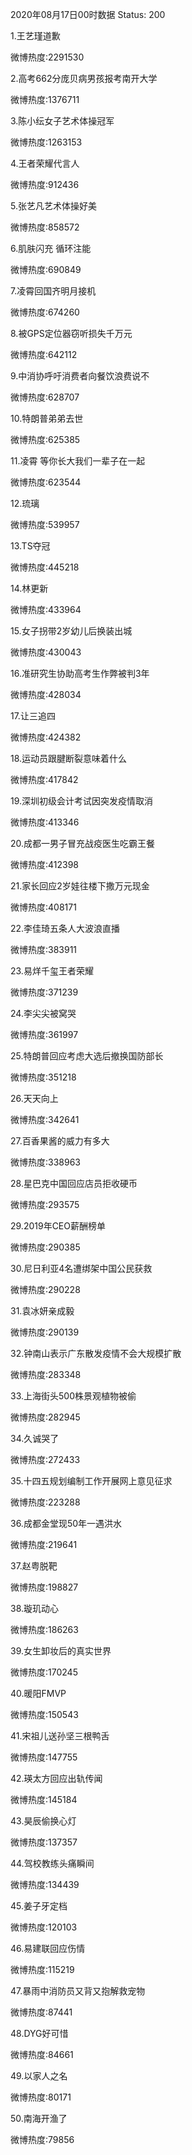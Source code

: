 2020年08月17日00时数据
Status: 200

1.王艺瑾道歉

微博热度:2291530

2.高考662分庞贝病男孩报考南开大学

微博热度:1376711

3.陈小纭女子艺术体操冠军

微博热度:1263153

4.王者荣耀代言人

微博热度:912436

5.张艺凡艺术体操好美

微博热度:858572

6.肌肤闪充 循环注能

微博热度:690849

7.凌霄回国齐明月接机

微博热度:674260

8.被GPS定位器窃听损失千万元

微博热度:642112

9.中消协呼吁消费者向餐饮浪费说不

微博热度:628707

10.特朗普弟弟去世

微博热度:625385

11.凌霄 等你长大我们一辈子在一起

微博热度:623544

12.琉璃

微博热度:539957

13.TS夺冠

微博热度:445218

14.林更新

微博热度:433964

15.女子拐带2岁幼儿后换装出城

微博热度:430043

16.准研究生协助高考生作弊被判3年

微博热度:428034

17.让三追四

微博热度:424382

18.运动员跟腱断裂意味着什么

微博热度:417842

19.深圳初级会计考试因突发疫情取消

微博热度:413346

20.成都一男子冒充战疫医生吃霸王餐

微博热度:412398

21.家长回应2岁娃往楼下撒万元现金

微博热度:408171

22.李佳琦五条人大波浪直播

微博热度:383911

23.易烊千玺王者荣耀

微博热度:371239

24.李尖尖被窝哭

微博热度:361997

25.特朗普回应考虑大选后撤换国防部长

微博热度:351218

26.天天向上

微博热度:342641

27.百香果酱的威力有多大

微博热度:338963

28.星巴克中国回应店员拒收硬币

微博热度:293575

29.2019年CEO薪酬榜单

微博热度:290385

30.尼日利亚4名遭绑架中国公民获救

微博热度:290228

31.袁冰妍亲成毅

微博热度:290139

32.钟南山表示广东散发疫情不会大规模扩散

微博热度:283348

33.上海街头500株景观植物被偷

微博热度:282945

34.久诚哭了

微博热度:272433

35.十四五规划编制工作开展网上意见征求

微博热度:223288

36.成都金堂现50年一遇洪水

微博热度:219641

37.赵粤脱靶

微博热度:198827

38.璇玑动心

微博热度:186263

39.女生卸妆后的真实世界

微博热度:170245

40.暖阳FMVP

微博热度:150543

41.宋祖儿送孙坚三根鸭舌

微博热度:147755

42.瑛太方回应出轨传闻

微博热度:145184

43.昊辰偷换心灯

微博热度:137357

44.驾校教练头痛瞬间

微博热度:134439

45.姜子牙定档

微博热度:120103

46.易建联回应伤情

微博热度:115219

47.暴雨中消防员又背又抱解救宠物

微博热度:87441

48.DYG好可惜

微博热度:84661

49.以家人之名

微博热度:80171

50.南海开渔了

微博热度:79856

